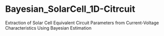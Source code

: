 # Bayesian_SolarCell_1D-Citrcuit
Extraction of Solar Cell Equivalent Circuit Parameters from Current-Voltage Characteristics Using Bayesian Estimation
